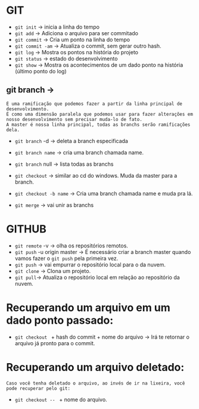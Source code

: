 # GIT

* `git init` -> inicia a linha do tempo
* `git add` -> Adiciona o arquivo para ser commitado
* `git commit` -> Cria um ponto na linha do tempo
* `git commit -am` -> Atualiza o commit, sem gerar outro hash.
* `git log` -> Mostra os pontos na história do projeto
* `git status` -> estado do desenvolvimento
* `git show` -> Mostra os acontecimentos de um dado ponto na história (último ponto do log)


## git branch ->
    É uma ramificação que podemos fazer a partir da linha principal de desenvolvimento.
    É como uma dimensão paralela que podemos usar para fazer alterações em nosso desenvolvimento sem precisar muda-lo de fato.
    A master é nossa linha principal, todas as branchs serão ramificações dela. 




* `git branch` -d -> deleta a branch especificada
* `git branch name` -> cria uma branch chamada name.
* `git branch` null -> lista todas as branchs

* `git checkout` -> similar ao cd do windows. Muda da master para a branch.
* `git checkout -b name` -> Cria uma branch chamada name e muda pra lá.
* `git merge` -> vai unir as branchs




# GITHUB

* `git remote` -v -> olha os repositórios remotos.
* `git push` -u origin master -> É necessário criar a branch master quando vamos fazer o `git push` pela primeira vez.
* `git push` -> vai empurrar o repositório local para o da nuvem.
* `git clone` -> Clona um projeto.
* `git pull`-> Atualiza o repositório local em relação ao repositório da nuvem.

# Recuperando um arquivo em um dado ponto passado:

* `git checkout ` + hash do commit + nome do arquivo -> Irá te retornar o arquivo já pronto para o commit.

# Recuperando um arquivo deletado:

    Caso você tenha deletado o arquivo, ao invés de ir na lixeira, você pode recuperar pelo git: 
* `git checkout -- ` + nome do arquivo.